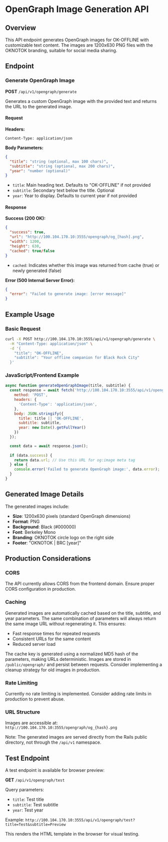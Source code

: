 # OpenGraph Image Generation API

## Overview
This API endpoint generates OpenGraph images for OK-OFFLINE with customizable text content. The images are 1200x630 PNG files with the OKNOTOK branding, suitable for social media sharing.

## Endpoint

### Generate OpenGraph Image

**POST** `/api/v1/opengraph/generate`

Generates a custom OpenGraph image with the provided text and returns the URL to the generated image.

#### Request

**Headers:**
```
Content-Type: application/json
```

**Body Parameters:**
```json
{
  "title": "string (optional, max 100 chars)",
  "subtitle": "string (optional, max 200 chars)",
  "year": "number (optional)"
}
```

- `title`: Main heading text. Defaults to "OK-OFFLINE" if not provided
- `subtitle`: Secondary text below the title. Optional
- `year`: Year to display. Defaults to current year if not provided

#### Response

**Success (200 OK):**
```json
{
  "success": true,
  "url": "http://100.104.170.10:3555/opengraph/og_[hash].png",
  "width": 1200,
  "height": 630,
  "cached": true/false
}
```

- `cached`: Indicates whether this image was returned from cache (true) or newly generated (false)

**Error (500 Internal Server Error):**
```json
{
  "error": "Failed to generate image: [error message]"
}
```

## Example Usage

### Basic Request
```bash
curl -X POST http://100.104.170.10:3555/api/v1/opengraph/generate \
  -H "Content-Type: application/json" \
  -d '{
    "title": "OK-OFFLINE",
    "subtitle": "Your offline companion for Black Rock City"
  }'
```

### JavaScript/Frontend Example
```javascript
async function generateOpenGraphImage(title, subtitle) {
  const response = await fetch('http://100.104.170.10:3555/api/v1/opengraph/generate', {
    method: 'POST',
    headers: {
      'Content-Type': 'application/json',
    },
    body: JSON.stringify({
      title: title || 'OK-OFFLINE',
      subtitle: subtitle,
      year: new Date().getFullYear()
    })
  });

  const data = await response.json();
  
  if (data.success) {
    return data.url; // Use this URL for og:image meta tag
  } else {
    console.error('Failed to generate OpenGraph image:', data.error);
  }
}
```

## Generated Image Details

The generated images include:
- **Size**: 1200x630 pixels (standard OpenGraph dimensions)
- **Format**: PNG
- **Background**: Black (#000000)
- **Font**: Berkeley Mono
- **Branding**: OKNOTOK circle logo on the right side
- **Footer**: "OKNOTOK | BRC [year]"

## Production Considerations

### CORS
The API currently allows CORS from the frontend domain. Ensure proper CORS configuration in production.

### Caching
Generated images are automatically cached based on the title, subtitle, and year parameters. The same combination of parameters will always return the same image URL without regenerating it. This ensures:

- Fast response times for repeated requests
- Consistent URLs for the same content
- Reduced server load

The cache key is generated using a normalized MD5 hash of the parameters, making URLs deterministic. Images are stored in `/public/opengraph/` and persist between requests. Consider implementing a cleanup strategy for old images in production.

### Rate Limiting
Currently no rate limiting is implemented. Consider adding rate limits in production to prevent abuse.

### URL Structure
Images are accessible at: `http://100.104.170.10:3555/opengraph/og_{hash}.png`

Note: The generated images are served directly from the Rails public directory, not through the `/api/v1` namespace.

## Test Endpoint

A test endpoint is available for browser preview:

**GET** `/api/v1/opengraph/test`

Query parameters:
- `title`: Test title
- `subtitle`: Test subtitle
- `year`: Test year

Example: `http://100.104.170.10:3555/api/v1/opengraph/test?title=Test&subtitle=Preview`

This renders the HTML template in the browser for visual testing.